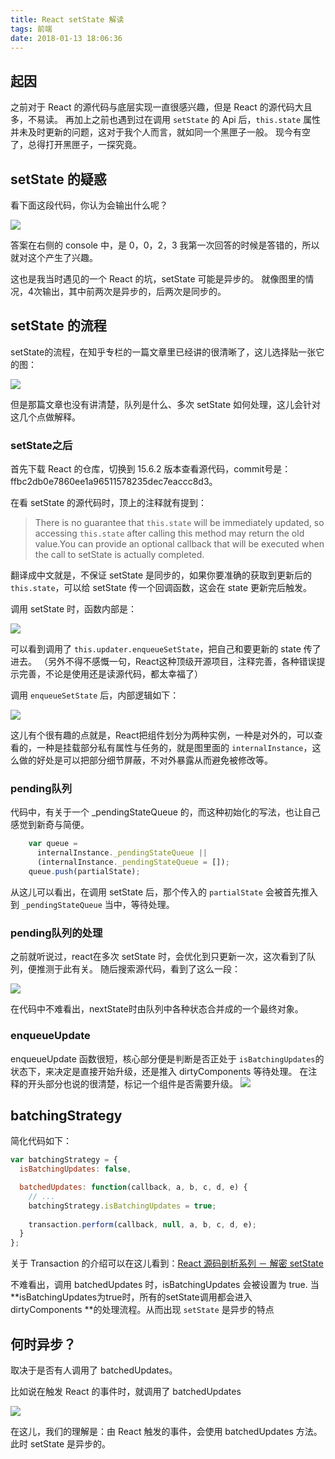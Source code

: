 ```yaml
---
title: React setState 解读
tags: 前端
date: 2018-01-13 18:06:36
---
```


## 起因

之前对于 React 的源代码与底层实现一直很感兴趣，但是 React 的源代码大且多，不易读。
再加上之前也遇到过在调用 `setState` 的 Api 后，`this.state` 属性并未及时更新的问题，这对于我个人而言，就如同一个黑匣子一般。
现今有空了，总得打开黑匣子，一探究竟。
<!-- more -->
## setState 的疑惑

看下面这段代码，你认为会输出什么呢？

![](https://cdn.lxxyx.cn/2018-03-26-085727.png)

答案在右侧的 console 中，是 0，0，2，3
我第一次回答的时候是答错的，所以就对这个产生了兴趣。

这也是我当时遇见的一个 React 的坑，setState 可能是异步的。
就像图里的情况，4次输出，其中前两次是异步的，后两次是同步的。

## setState 的流程

setState的流程，在知乎专栏的一篇文章里已经讲的很清晰了，这儿选择贴一张它的图：

![](https://cdn.lxxyx.cn/2018-03-26-085730.jpg)

但是那篇文章也没有讲清楚，队列是什么、多次 setState 如何处理，这儿会针对这几个点做解释。

### setState之后

首先下载 React 的仓库，切换到 15.6.2 版本查看源代码，commit号是：ffbc2db0e7860ee1a96511578235dec7eaccc8d3。

在看 setState 的源代码时，顶上的注释就有提到：

> There is no guarantee that `this.state` will be immediately updated, so
 accessing `this.state` after calling this method may return the old value.You can provide an optional callback that will be executed when the call to setState is actually completed.
 
 翻译成中文就是，不保证 setState 是同步的，如果你要准确的获取到更新后的 `this.state`，可以给 setState 传一个回调函数，这会在 state 更新完后触发。
 
 调用 setState 时，函数内部是：
 
 ![](https://cdn.lxxyx.cn/2018-03-26-085732.png)
 
 可以看到调用了 `this.updater.enqueueSetState`，把自己和要更新的 state 传了进去。
 （另外不得不感慨一句，React这种顶级开源项目，注释完善，各种错误提示完善，不论是使用还是读源代码，都太幸福了）
 
调用 `enqueueSetState` 后，内部逻辑如下：

![](https://cdn.lxxyx.cn/2018-03-26-085734.png)
 
这儿有个很有趣的点就是，React把组件划分为两种实例，一种是对外的，可以查看的，一种是挂载部分私有属性与任务的，就是图里面的 `internalInstance`，这么做的好处是可以把部分细节屏蔽，不对外暴露从而避免被修改等。

### pending队列

代码中，有关于一个 _pendingStateQueue 的，而这种初始化的写法，也让自己感觉到新奇与简便。

```js
    var queue =
      internalInstance._pendingStateQueue ||
      (internalInstance._pendingStateQueue = []);
    queue.push(partialState);
 ```

从这儿可以看出，在调用 setState 后，那个传入的 `partialState` 会被首先推入到 `_pendingStateQueue` 当中，等待处理。


### pending队列的处理

之前就听说过，react在多次 setState 时，会优化到只更新一次，这次看到了队列，便推测于此有关。
随后搜索源代码，看到了这么一段：

![](https://cdn.lxxyx.cn/2018-03-26-085736.png)

在代码中不难看出，nextState时由队列中各种状态合并成的一个最终对象。

### enqueueUpdate

enqueueUpdate 函数很短，核心部分便是判断是否正处于 `isBatchingUpdates`的状态下，来决定是直接开始升级，还是推入 dirtyComponents 等待处理。
在注释的开头部分也说的很清楚，标记一个组件是否需要升级。
![](https://cdn.lxxyx.cn/2018-03-26-085738.png)

## batchingStrategy

简化代码如下：

```js
var batchingStrategy = {
  isBatchingUpdates: false,

  batchedUpdates: function(callback, a, b, c, d, e) {
    // ...
    batchingStrategy.isBatchingUpdates = true;
    
    transaction.perform(callback, null, a, b, c, d, e);
  }
};
```

关于 Transaction 的介绍可以在这儿看到：[React 源码剖析系列 － 解密 setState](https://zhuanlan.zhihu.com/p/20328570)

不难看出，调用 batchedUpdates 时，isBatchingUpdates 会被设置为 true.
当 **isBatchingUpdates为true时，所有的setState调用都会进入 dirtyComponents **的处理流程。从而出现 `setState` 是异步的特点

## 何时异步？

取决于是否有人调用了 batchedUpdates。

比如说在触发 React 的事件时，就调用了 batchedUpdates

![](https://cdn.lxxyx.cn/2018-03-26-085739.png)

在这儿，我们的理解是：由 React 触发的事件，会使用 batchedUpdates 方法。
此时 setState 是异步的。

